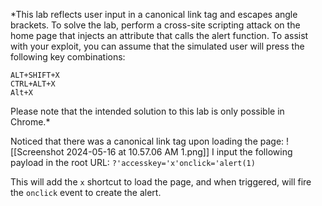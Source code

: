*This lab reflects user input in a canonical link tag and escapes angle brackets.
To solve the lab, perform a cross-site scripting attack on the home page that injects an attribute that calls the alert function.
To assist with your exploit, you can assume that the simulated user will press the following key combinations:
```
ALT+SHIFT+X
CTRL+ALT+X
Alt+X
```
Please note that the intended solution to this lab is only possible in Chrome.*

Noticed that there was a canonical link tag upon loading the page:
![[Screenshot 2024-05-16 at 10.57.06 AM 1.png]]
I input the following payload in the root URL:
`?'accesskey='x'onclick='alert(1)`

This will add the `x` shortcut to load the page, and when triggered, will fire the `onclick` event to create the alert.
